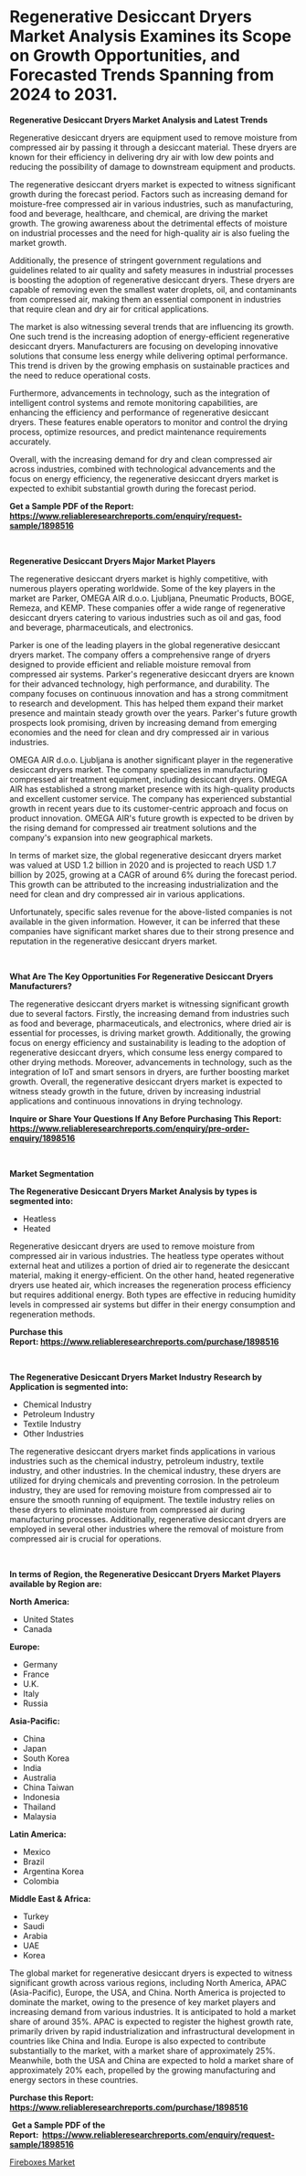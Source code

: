 <p><h1>Regenerative Desiccant Dryers Market Analysis Examines its Scope on Growth Opportunities, and Forecasted Trends Spanning from 2024 to 2031.</h1></p><p><strong>Regenerative Desiccant Dryers Market Analysis and Latest Trends</strong></p>
<p><p>Regenerative desiccant dryers are equipment used to remove moisture from compressed air by passing it through a desiccant material. These dryers are known for their efficiency in delivering dry air with low dew points and reducing the possibility of damage to downstream equipment and products.</p><p>The regenerative desiccant dryers market is expected to witness significant growth during the forecast period. Factors such as increasing demand for moisture-free compressed air in various industries, such as manufacturing, food and beverage, healthcare, and chemical, are driving the market growth. The growing awareness about the detrimental effects of moisture on industrial processes and the need for high-quality air is also fueling the market growth.</p><p>Additionally, the presence of stringent government regulations and guidelines related to air quality and safety measures in industrial processes is boosting the adoption of regenerative desiccant dryers. These dryers are capable of removing even the smallest water droplets, oil, and contaminants from compressed air, making them an essential component in industries that require clean and dry air for critical applications.</p><p>The market is also witnessing several trends that are influencing its growth. One such trend is the increasing adoption of energy-efficient regenerative desiccant dryers. Manufacturers are focusing on developing innovative solutions that consume less energy while delivering optimal performance. This trend is driven by the growing emphasis on sustainable practices and the need to reduce operational costs.</p><p>Furthermore, advancements in technology, such as the integration of intelligent control systems and remote monitoring capabilities, are enhancing the efficiency and performance of regenerative desiccant dryers. These features enable operators to monitor and control the drying process, optimize resources, and predict maintenance requirements accurately.</p><p>Overall, with the increasing demand for dry and clean compressed air across industries, combined with technological advancements and the focus on energy efficiency, the regenerative desiccant dryers market is expected to exhibit substantial growth during the forecast period.</p></p>
<p><strong>Get a Sample PDF of the Report:&nbsp; <a href="https://www.reliableresearchreports.com/enquiry/request-sample/1898516">https://www.reliableresearchreports.com/enquiry/request-sample/1898516</a></strong></p>
<p>&nbsp;</p>
<p><strong>Regenerative Desiccant Dryers Major Market Players</strong></p>
<p><p>The regenerative desiccant dryers market is highly competitive, with numerous players operating worldwide. Some of the key players in the market are Parker, OMEGA AIR d.o.o. Ljubljana, Pneumatic Products, BOGE, Remeza, and KEMP. These companies offer a wide range of regenerative desiccant dryers catering to various industries such as oil and gas, food and beverage, pharmaceuticals, and electronics.</p><p>Parker is one of the leading players in the global regenerative desiccant dryers market. The company offers a comprehensive range of dryers designed to provide efficient and reliable moisture removal from compressed air systems. Parker's regenerative desiccant dryers are known for their advanced technology, high performance, and durability. The company focuses on continuous innovation and has a strong commitment to research and development. This has helped them expand their market presence and maintain steady growth over the years. Parker's future growth prospects look promising, driven by increasing demand from emerging economies and the need for clean and dry compressed air in various industries.</p><p>OMEGA AIR d.o.o. Ljubljana is another significant player in the regenerative desiccant dryers market. The company specializes in manufacturing compressed air treatment equipment, including desiccant dryers. OMEGA AIR has established a strong market presence with its high-quality products and excellent customer service. The company has experienced substantial growth in recent years due to its customer-centric approach and focus on product innovation. OMEGA AIR's future growth is expected to be driven by the rising demand for compressed air treatment solutions and the company's expansion into new geographical markets.</p><p>In terms of market size, the global regenerative desiccant dryers market was valued at USD 1.2 billion in 2020 and is projected to reach USD 1.7 billion by 2025, growing at a CAGR of around 6% during the forecast period. This growth can be attributed to the increasing industrialization and the need for clean and dry compressed air in various applications.</p><p>Unfortunately, specific sales revenue for the above-listed companies is not available in the given information. However, it can be inferred that these companies have significant market shares due to their strong presence and reputation in the regenerative desiccant dryers market.</p></p>
<p>&nbsp;</p>
<p><strong>What Are The Key Opportunities For Regenerative Desiccant Dryers Manufacturers?</strong></p>
<p><p>The regenerative desiccant dryers market is witnessing significant growth due to several factors. Firstly, the increasing demand from industries such as food and beverage, pharmaceuticals, and electronics, where dried air is essential for processes, is driving market growth. Additionally, the growing focus on energy efficiency and sustainability is leading to the adoption of regenerative desiccant dryers, which consume less energy compared to other drying methods. Moreover, advancements in technology, such as the integration of IoT and smart sensors in dryers, are further boosting market growth. Overall, the regenerative desiccant dryers market is expected to witness steady growth in the future, driven by increasing industrial applications and continuous innovations in drying technology.</p></p>
<p><strong>Inquire or Share Your Questions If Any Before Purchasing This Report: <a href="https://www.reliableresearchreports.com/enquiry/pre-order-enquiry/1898516">https://www.reliableresearchreports.com/enquiry/pre-order-enquiry/1898516</a></strong></p>
<p>&nbsp;</p>
<p><strong>Market Segmentation</strong></p>
<p><strong>The Regenerative Desiccant Dryers Market Analysis by types is segmented into:</strong></p>
<p><ul><li>Heatless</li><li>Heated</li></ul></p>
<p><p>Regenerative desiccant dryers are used to remove moisture from compressed air in various industries. The heatless type operates without external heat and utilizes a portion of dried air to regenerate the desiccant material, making it energy-efficient. On the other hand, heated regenerative dryers use heated air, which increases the regeneration process efficiency but requires additional energy. Both types are effective in reducing humidity levels in compressed air systems but differ in their energy consumption and regeneration methods.</p></p>
<p><strong>Purchase this Report:&nbsp;<a href="https://www.reliableresearchreports.com/purchase/1898516">https://www.reliableresearchreports.com/purchase/1898516</a></strong></p>
<p>&nbsp;</p>
<p><strong>The Regenerative Desiccant Dryers Market Industry Research by Application is segmented into:</strong></p>
<p><ul><li>Chemical Industry</li><li>Petroleum Industry</li><li>Textile Industry</li><li>Other Industries</li></ul></p>
<p><p>The regenerative desiccant dryers market finds applications in various industries such as the chemical industry, petroleum industry, textile industry, and other industries. In the chemical industry, these dryers are utilized for drying chemicals and preventing corrosion. In the petroleum industry, they are used for removing moisture from compressed air to ensure the smooth running of equipment. The textile industry relies on these dryers to eliminate moisture from compressed air during manufacturing processes. Additionally, regenerative desiccant dryers are employed in several other industries where the removal of moisture from compressed air is crucial for operations.</p></p>
<p>&nbsp;</p>
<p><strong>In terms of Region, the Regenerative Desiccant Dryers Market Players available by Region are:</strong></p>
<p>
    <p> <strong> North America: </strong>
        <ul>
            <li>United States</li>
            <li>Canada</li>
        </ul>
        </p> 
    <p> <strong> Europe: </strong>
        <ul>
            <li>Germany</li>
            <li>France</li>
            <li>U.K.</li>
            <li>Italy</li>
            <li>Russia</li>
        </ul>
        </p> 
    <p> <strong> Asia-Pacific: </strong>
        <ul>
            <li>China</li>
            <li>Japan</li>
            <li>South Korea</li>
            <li>India</li>
            <li>Australia</li>
            <li>China Taiwan</li>
            <li>Indonesia</li>
            <li>Thailand</li>
            <li>Malaysia</li>
        </ul>
        </p> 
    <p> <strong> Latin America: </strong>
        <ul>
            <li>Mexico</li>
            <li>Brazil</li>
            <li>Argentina Korea</li>
            <li>Colombia</li>
        </ul>
        </p> 
    <p> <strong> Middle East & Africa: </strong>
        <ul>
            <li>Turkey</li>
            <li>Saudi</li>
            <li>Arabia</li>
            <li>UAE</li>
            <li>Korea</li>
        </ul>
    </p>
    </p>
<p><p>The global market for regenerative desiccant dryers is expected to witness significant growth across various regions, including North America, APAC (Asia-Pacific), Europe, the USA, and China. North America is projected to dominate the market, owing to the presence of key market players and increasing demand from various industries. It is anticipated to hold a market share of around 35%. APAC is expected to register the highest growth rate, primarily driven by rapid industrialization and infrastructural development in countries like China and India. Europe is also expected to contribute substantially to the market, with a market share of approximately 25%. Meanwhile, both the USA and China are expected to hold a market share of approximately 20% each, propelled by the growing manufacturing and energy sectors in these countries.</p></p>
<p><strong>Purchase this Report: <a href="https://www.reliableresearchreports.com/purchase/1898516">https://www.reliableresearchreports.com/purchase/1898516</a></strong></p>
<p>&nbsp;<strong>Get a Sample PDF of the Report:&nbsp;&nbsp;<a href="https://www.reliableresearchreports.com/enquiry/request-sample/1898516">https://www.reliableresearchreports.com/enquiry/request-sample/1898516</a></strong></p>
<p><strong></strong></p>
<p><p><a href="https://github.com/chartsaturn/Market-Research-Report-List-1/blob/main/fireboxes-market.md">Fireboxes Market</a></p></p>